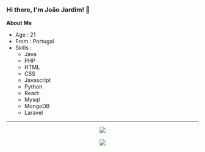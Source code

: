 ### Hi there, I'm João Jardim! 👋

**About Me**

- Age : 21
- From : Portugal
- Skills : 
  - Java
  - PHP
  - HTML
  - CSS
  - Javascript
  - Python
  - React
  - Mysql
  - MongoDB
  - Laravel
___

<div align="center">
  <img align="center" src="https://github-readme-stats.vercel.app/api?username=Jotmf&show_icons=true&count_private=true&theme=radical" />
</div>
<br>
<div align="center">
  <img align="center" src="https://github-readme-stats.vercel.app/api/top-langs/?username=Jotmf&langs_count=5&theme=radical&count_private=true&layout=compact" />
</div>
